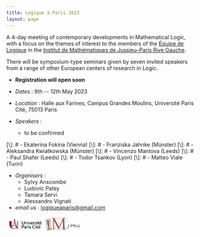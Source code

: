 ```yaml
---
title: Logique à Paris 2023
layout: page
---
```

A 4-day meeting of contemporary developments in Mathematical Logic,
with a focus on the themes of interest to the members of the
[Équipe de Logique][LM] in the [Institut de Mathématiques de Jussieu–Paris Rive Gauche][IMJ-PRG].

There will be symposium-type seminars given by seven invited speakers from a range of other European centers of research in Logic.

- **Registration will open soon**

- _Dates_ : 9th -- 12th May 2023
- _Location_ : Halle aux Farines, Campus Grandes Moulins, Université Paris Cité, 75013 Paris
- _Speakers_ :
	- to be confirmed

[\\]: # - Ekaterina Fokina (Vienna)
[\\]: # - Franziska Jahnke (Münster)
[\\]: # - Aleksandra Kwiatkowska (Münster)
[\\]: # - Vincenzo Mantova (Leeds)
[\\]: # - Paul Shafer (Leeds)
[\\]: # - Todor Tsankov (Lyon)
[\\]: # - Matteo Viale (Turin)
- _Organisers_ : 
	- Sylvy Anscombe 
	- Ludovic Patey
	- Tamara Servi
	- Alessandro Vignati
- _email us_ : [logiqueaparis@gmail.com](logiqueaparis@gmail.com)

<a href="./upc.png"><img src="/upc.png" alt="Université Paris Cité" width="20%"><a href="./imj-prg.png"><img src="/imj-prg.png" alt="IMJ-PRG" width="20%">

[UPC]:  https://u-paris.fr/
[IMJ-PRG]: https://www.imj-prg.fr/
[LM]:   https://www.imj-prg.fr/lm/
